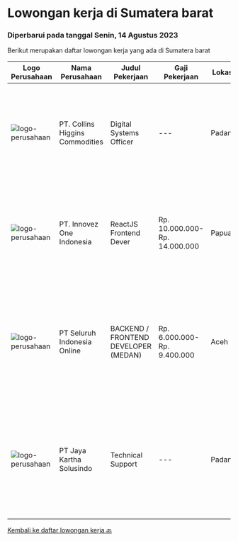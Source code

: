 
  # Lowongan kerja di Sumatera barat

  ### Diperbarui pada tanggal Senin, 14 Agustus 2023

  Berikut merupakan daftar lowongan kerja yang ada di Sumatera barat

  |Logo Perusahaan | Nama Perusahaan | Judul Pekerjaan | Gaji Pekerjaan | Lokasi | Deskripsi | Tanggal diunggah | Pranala |
  | -------------- | --------------- | --------------- | --------- | --------- | -------------- | ------- | ----------- |
  |![logo-perusahaan](https://image-service-cdn.seek.com.au/66e18ad66ae25e05cfb76a4ca8df44d1941fdd39/ee4dce1061f3f616224767ad58cb2fc751b8d2dc)|PT. Collins Higgins Commodities|Digital Systems Officer|---|Padang|PT. Collins Higgins Commodities has designed, built and implemented a digital system that supports their field operations sourcing agricultural...|Rabu, 09 Agustus 2023|https://www.jobstreet.co.id/id/job/digital-systems-officer-4432916?token=0~3cdb0bed-2bac-428b-a041-bf6ab330514d&sectionRank=1&jobId=jobstreet-id-job-4432916|
|![logo-perusahaan](https://image-service-cdn.seek.com.au/b298687ae02f9798573838624580ad51c34fe2f1/ee4dce1061f3f616224767ad58cb2fc751b8d2dc)|PT. Innovez One Indonesia|ReactJS Frontend Dever|Rp. 10.000.000-Rp. 14.000.000|Papua|Innovez One is a tech innovator in the maritime sector, transforming maritime sector through digitalisation and AI powered solutions in solving...|Selasa, 08 Agustus 2023|https://www.jobstreet.co.id/id/job/reactjs-frontend-dever-4431326?token=0~3cdb0bed-2bac-428b-a041-bf6ab330514d&sectionRank=2&jobId=jobstreet-id-job-4431326|
|![logo-perusahaan](https://image-service-cdn.seek.com.au/c768f0670f8f8212da7de609b6af9d0b2e5134cc/ee4dce1061f3f616224767ad58cb2fc751b8d2dc)|PT Seluruh Indonesia Online|BACKEND / FRONTEND DEVELOPER (MEDAN)|Rp. 6.000.000-Rp. 9.400.000|Aceh|Memiliki pengalaman leadership sebagai Manager sebelumnya.Back End Engineer1. Memiliki pengalaman dalam membangun RESTful APIs2. Menguasai bahasa...|Sabtu, 05 Agustus 2023|https://www.jobstreet.co.id/id/job/backend-frontend-developer-medan-4428232?token=0~3cdb0bed-2bac-428b-a041-bf6ab330514d&sectionRank=3&jobId=jobstreet-id-job-4428232|
|![logo-perusahaan](https://image-service-cdn.seek.com.au/295a790b1e507a7e7e1ece863a9cbc400be15412/ee4dce1061f3f616224767ad58cb2fc751b8d2dc)|PT Jaya Kartha Solusindo|Technical Support|---|Padang|Jobdesk: Instalasi jaringan Konfigurasi jaringan Pemeliharaan jaringan Troubleshooting Keamanan jaringan Pemulihan bencana untuk jaringan Upgrade...|Selasa, 25 Juli 2023|https://www.jobstreet.co.id/id/job/technical-support-1036510643?token=0~3cdb0bed-2bac-428b-a041-bf6ab330514d&sectionRank=4&jobId=jobstreet-id-job-1036510643|


  [Kembali ke daftar lowongan kerja 🔙](../README.md#daftar-lowongan-kerja)
  
